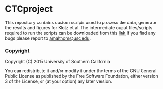 # CTCproject
This repository contains custom scripts used to process the data, generate the results and figures for Klotz et al. The intermediate ouput files/scripts required to run the scripts can be downloaded from this [link](http://smithlab.usc.edu/lab/public/thomas/publication/Klotz_el_al/data.tar.gz),If you find any bugs please report to amalthom@usc.edu.

### Copyright

  Copyright (C) 2015 University of Southern California

  You can redistribute it and/or modify it under the terms of the GNU General Public License as published by
  the Free Software Foundation, either version 3 of the License, or
  (at your option) any later version.

